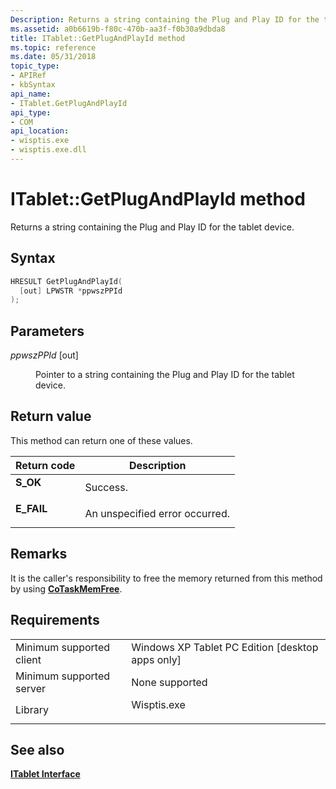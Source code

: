 ```yaml
---
Description: Returns a string containing the Plug and Play ID for the tablet device.
ms.assetid: a0b6619b-f80c-470b-aa3f-f0b30a9dbda8
title: ITablet::GetPlugAndPlayId method
ms.topic: reference
ms.date: 05/31/2018
topic_type: 
- APIRef
- kbSyntax
api_name: 
- ITablet.GetPlugAndPlayId
api_type: 
- COM
api_location: 
- wisptis.exe
- wisptis.exe.dll
---
```


# ITablet::GetPlugAndPlayId method

Returns a string containing the Plug and Play ID for the tablet device.

## Syntax


```C++
HRESULT GetPlugAndPlayId(
  [out] LPWSTR *ppwszPPId
);
```



## Parameters

<dl> <dt>

*ppwszPPId* \[out\]
</dt> <dd>

Pointer to a string containing the Plug and Play ID for the tablet device.

</dd> </dl>

## Return value

This method can return one of these values.



| Return code                                                                            | Description                               |
|----------------------------------------------------------------------------------------|-------------------------------------------|
| <dl> <dt>**S\_OK**</dt> </dl>   | Success.<br/>                       |
| <dl> <dt>**E\_FAIL**</dt> </dl> | An unspecified error occurred.<br/> |



 

## Remarks

It is the caller's responsibility to free the memory returned from this method by using [**CoTaskMemFree**](/windows/desktop/api/combaseapi/nf-combaseapi-cotaskmemfree).

## Requirements



|                                     |                                                                                        |
|-------------------------------------|----------------------------------------------------------------------------------------|
| Minimum supported client<br/> | Windows XP Tablet PC Edition \[desktop apps only\]<br/>                          |
| Minimum supported server<br/> | None supported<br/>                                                              |
| Library<br/>                  | <dl> <dt>Wisptis.exe</dt> </dl> |



## See also

<dl> <dt>

[**ITablet Interface**](itablet.md)
</dt> </dl>

 

